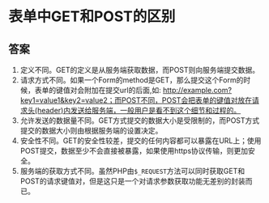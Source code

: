 # 表单中GET和POST的区别 #

## 答案  ##

1. 定义不同。GET的定义是从服务端获取数据，而POST则向服务端提交数据。
2. 请求方式不同。如果一个Form的method是GET，那么提交这个Form的时候，表单的键值对会附加在提交url的后面,如: http://example.com?key1=value1&key2=value2；而POST不同，POST会把表单的键值对放在请求头(header)内发送给服务端，一般用户是看不到这个细节和过程的。
3. 允许发送的数据量不同。GET方式提交的数据大小是受限制的，而POST方式提交的数据大小则由根据服务端的设置决定。
4. 安全性不同。GET的安全性较差，提交的任何内容都可以暴露在URL上；使用POST提交，数据至少不会直接被暴露，如果使用https协议传输，则更加安全。
5. 服务端的获取方式不同。虽然PHP由`$_REQUEST`方法可以同时获取GET和POST的请求键值对，但是这只是一个对请求参数获取功能无差别的封装而已。
